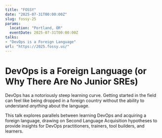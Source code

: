 ```yaml
---
title: "FOSSY"
date: "2025-07-31T00:00:00Z"
slug: fossy-25
params:
  location: "Portland, OR"
  eventDate: 2025-07-31T00:00:00Z
talks:
- "DevOps is a Foreign Language"
url: "https://2025.fossy.us/"
---
```


# DevOps is a Foreign Language (or Why There Are No Junior SREs)

DevOps has a notoriously steep learning curve. Getting started in the field can feel like being dropped in a foreign country without the ability to understand *anything* about the language.

This talk explores parallels between learning DevOps and acquiring a foreign language, drawing on Second Language Acquisition hypotheses to provide insights for DevOps practitioners, trainers, tool builders, and learners.

